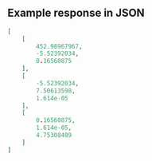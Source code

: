 

## Example response in JSON

```json
[
    [
        452.98967967,
        -5.52392034,
        0.16560875
    ],
    [
        -5.52392034,
        7.50613598,
        1.614e-05
    ],
    [
        0.16560875,
        1.614e-05,
        4.75308409
    ]
]
```

